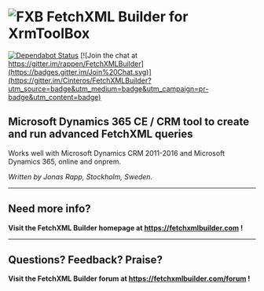 # ![FXB](https://fetchxmlbuilder.com/FXB150) FetchXML Builder for XrmToolBox

[![Dependabot Status](https://api.dependabot.com/badges/status?host=github&repo=rappen/FetchXMLBuilder)](https://dependabot.com)
[![Join the chat at https://gitter.im/rappen/FetchXMLBuilder](https://badges.gitter.im/Join%20Chat.svg)](https://gitter.im/Cinteros/FetchXMLBuilder?utm_source=badge&utm_medium=badge&utm_campaign=pr-badge&utm_content=badge)


## Microsoft Dynamics 365 CE / CRM tool to create and run advanced FetchXML queries
Works well with Microsoft Dynamics CRM 2011-2016 and Microsoft Dynamics 365, online and onprem.

*Written by Jonas Rapp, Stockholm, Sweden.*

---

## Need more info?

**Visit the FetchXML Builder homepage at https://fetchxmlbuilder.com !**

---

## Questions? Feedback? Praise?

**Visit the FetchXML Builder forum at https://fetchxmlbuilder.com/forum !**
